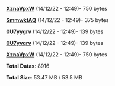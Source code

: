 [**XznaVpxW**](/data/XznaVpxW.txt) (14/12/22 - 12:49)- 750 bytes

[**SmmwktAQ**](/data/SmmwktAQ.txt) (14/12/22 - 12:49)- 375 bytes

[**0U7yygrv**](/data/0U7yygrv.txt) (14/12/22 - 12:49)- 139 bytes

[**0U7yygrv**](/data/0U7yygrv.txt) (14/12/22 - 12:49)- 139 bytes

[**XznaVpxW**](/data/XznaVpxW.txt) (14/12/22 - 12:49)- 750 bytes

**Total Datas**: 8916

**Total Size**: 53.47 MB / 53.5 MB
